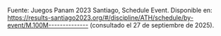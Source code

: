 Fuente: Juegos Panam 2023 Santiago, Schedule Event. Disponible en: https://results-santiago2023.org/#/discipline/ATH/schedule/by-event/M.100M-------------- (consultado el 27 de septiembre de 2025).